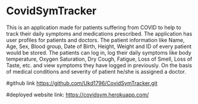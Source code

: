 # CovidSymTracker
This is an application made for patients suffering from COVID to help to track their daily symptoms and medications prescribed. The application has user profiles for patients and doctors. The patient information like Name, Age, Sex, Blood group, Date of Birth, Height, Weight and ID of every patient would be stored. The patients can log in, log their daily symptoms like body temperature, Oxygen Saturation, Dry Cough, Fatigue, Loss of Smell, Loss of Taste, etc. and view symptoms they have logged in previously. On the basis of medical conditions and severity of patient he/she is assigned a doctor.



#github link
https://github.com/Ukd1796/CovidSymTracker.git

#deployed website link:
https://covidsym.herokuapp.com/